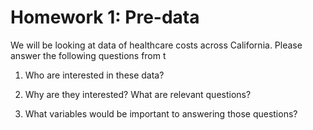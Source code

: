 
# Homework 1: Pre-data

We will be looking at data of healthcare costs across California. 
Please answer the following questions from t

  1. Who are interested in these data?
  
  2. Why are they interested? What are relevant questions?
  
  3. What variables would be important to answering those questions?
  
  
